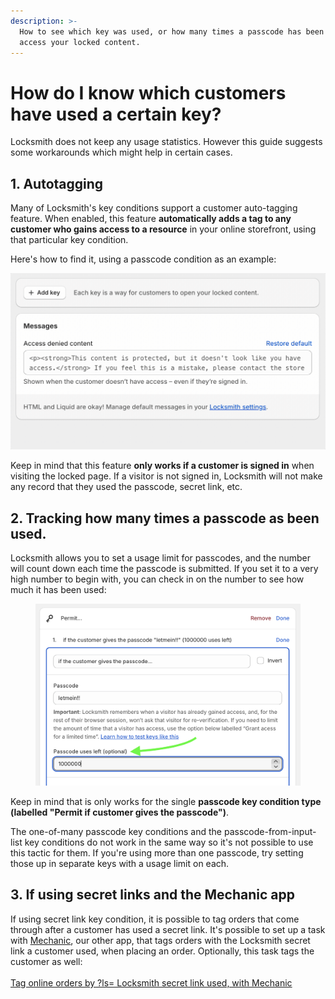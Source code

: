 ```yaml
---
description: >-
  How to see which key was used, or how many times a passcode has been used to
  access your locked content.
---
```


# How do I know which customers have used a certain key?

Locksmith does not keep any usage statistics. However this guide suggests some workarounds which might help in certain cases.

## 1. Autotagging

Many of Locksmith's key conditions support a customer auto-tagging feature. When enabled, this feature **automatically adds a tag to any customer who gains access to a resource** in your online storefront, using that particular key condition.

Here's how to find it, using a passcode condition as an example:

![](<../../.gitbook/assets/2024-10-24 12.35.25.gif>)

Keep in mind that this feature **only works if a customer is signed in** when visiting the locked page. If a visitor is not signed in, Locksmith will not make any record that they used the passcode, secret link, etc.

## 2. Tracking how many times a passcode as been used.

Locksmith allows you to set a usage limit for passcodes, and the number will count down each time the passcode is submitted. If you set it to a very high number to begin with, you can check in on the number to see how much it has been used:

<figure><img src="../../.gitbook/assets/Screenshot 2024-10-24 at 12.38.56 PM.png" alt=""><figcaption></figcaption></figure>

Keep in mind that is only works for the single **passcode key condition type (labelled "Permit if customer gives the passcode")**.&#x20;

The one-of-many passcode key conditions and the passcode-from-input-list key conditions do not work in the same way so it's not possible to use this tactic for them. If you're using more than one passcode, try setting those up in separate keys with a usage limit on each.

## 3. If using secret links and the Mechanic app

If using secret link key condition, it is possible to tag orders that come through after a customer has used a secret link. It's possible to set up a task with [Mechanic](https://mechanic.dev/), our other app, that tags orders with the Locksmith secret link a customer used, when placing an order. Optionally, this task tags the customer as well:\
\
[ Tag online orders by ?ls= Locksmith secret link used, with Mechanic](https://tasks.mechanic.dev/tag-orders-by-locksmith-secret-link)
